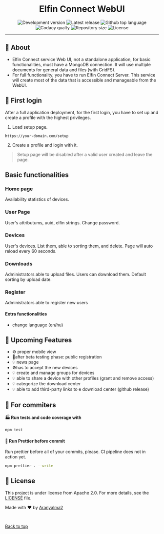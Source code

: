 <h1 align="center">Elfin Connect WebUI</h1>
<p align="center">
<img alt="Development version" src="https://img.shields.io/github/package-json/v/Aranyalma2/elfinConnectWeb/development">

<img alt="Latest release" src="https://img.shields.io/github/v/release/Aranyalma2/elfinConnectWeb">

<img alt="Github top language" src="https://img.shields.io/github/languages/top/Aranyalma2/elfinconnectweb?color=8f3d3d">

<img alt="Codacy qualty" src="https://img.shields.io/codacy/grade/c3979895a7cb4800badebefc286cde5f" />

<img alt="Repository size" src="https://img.shields.io/github/repo-size/Aranyalma2/elfinConnectweb?color=532BEAF">

<img alt="License" src="https://img.shields.io/github/license/Aranyalma2/elfinconnectweb?color=56BEB8">

</p>

<hr>

## :dart: About

-   Elfin Connect service Web UI, not a standalone application, for basic functionalities, must have a MongoDB connection. It will use multiple documents for general data and files (with GridFS).
-   For full functionality, you have to run Elfin Connect Server. This service will create most of the data that is accessible and manageable from the WebUI.

## :checkered_flag: First login

After a full application deployment, for the first login, you have to set up and create a profile with the highest privileges.

1. Load setup page.

```
https://your-domain.com/setup
```

2. Create a profile and login with it.

> Setup page will be disabled after a valid user created and leave the page.

## Basic functionalities

### Home page

Availability statistics of devices.

### User Page

User's attributums, uuid, elfin strings.
Change password.

### Devices

User's devices. List them, able to sorting them, and delete.
Page will auto reload every 60 seconds.

### Downloads

Administrators able to upload files.
Users can download them.
Default sorting by upload date.

### Register

Administrators able to register new users

#### Extra functionalities

-   change language (en/hu)

## :page_with_curl: Upcoming Features

-   :gear: proper mobile view
-   :pushpin:after beta testing phase: public registration
-   :bulb: news page
-   :gear:has to accept the new devices
-   :bulb: create and manage groups for devices
-   :bulb: able to share a device with other profiles (grant and remove access)
-   :bulb: categorize the download center
-   :bulb: able to add third-party links to e download center (github release)

## :syringe: For commiters

#### :factory: Run tests and code coverage with

```sh
npm test
```

#### :triangular_flag_on_post: Run Prettier before commit

Run prettier before all of your commits, please. CI pipeline does not in action yet.

```sh
npm prettier . --write
```

## :memo: License

This project is under license from Apache 2.0. For more details, see the [LICENSE](LICENSE.md) file.

Made with :heart: by <a href="https://github.com/Aranyalma2" target="_blank">Aranyalma2</a>

&#xa0;

<a href="#top">Back to top</a>

